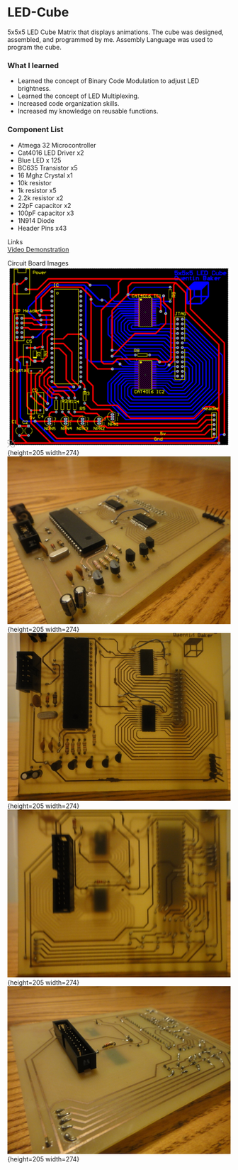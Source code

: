 # LED-Cube
5x5x5 LED Cube Matrix that displays animations. The cube was designed, assembled, and programmed by me. Assembly Language was used to program the cube.

### What I learned
* Learned the concept of Binary Code Modulation to adjust LED brightness.
* Learned the concept of LED Multiplexing.
* Increased code organization skills.
* Increased my knowledge on reusable functions.

### Component List
* Atmega 32 Microcontroller
* Cat4016 LED Driver x2
* Blue LED x 125
* BC635 Transistor x5
* 16 Mghz Crystal x1
* 10k resistor
* 1k resistor x5
* 2.2k resistor x2
* 22pF capacitor x2
* 100pF capacitor x3
* 1N914 Diode
* Header Pins x43

Links  
[Video Demonstration](https://drive.google.com/file/d/1pYbSRflhyF3lk5q5aIdi2LMgpq7U97TK/view?usp=sharing "5x5x5 Led Cube")

Circuit Board Images  
![Alt text](images/PCB_Layout.png){height=205 width=274}
![Alt text](images/DSC03021.jpg){height=205 width=274}
![Alt text](images/DSC03022.jpg){height=205 width=274}
![Alt text](images/DSC03023.jpg){height=205 width=274}
![Alt text](images/DSC03024.jpg){height=205 width=274}